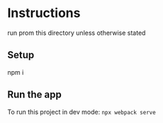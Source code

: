 # Instructions

run prom this directory unless otherwise stated

## Setup
npm i

## Run the app

To run this project in dev mode:
`npx webpack serve`
